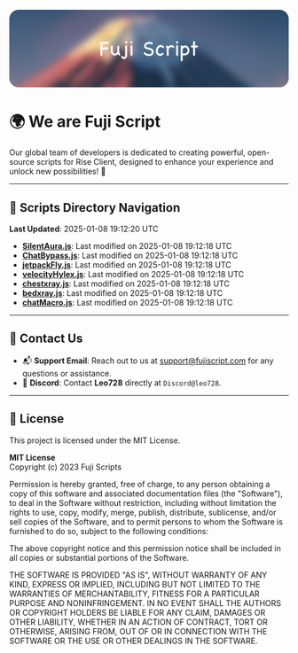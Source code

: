 ![Banner](.github/b.webp)

# 🌍 **We are Fuji Script**

Our global team of developers is dedicated to creating powerful, open-source scripts for Rise Client, designed to enhance your experience and unlock new possibilities! 🌟

---
<!-- SCRIPTS_NAVIGATION_START -->
## 📂 **Scripts Directory Navigation**

**Last Updated**: 2025-01-08 19:12:20 UTC

- **[SilentAura.js](scripts/SilentAura.js)**: Last modified on 2025-01-08 19:12:18 UTC
- **[ChatBypass.js](scripts/ChatBypass.js)**: Last modified on 2025-01-08 19:12:18 UTC
- **[jetpackFly.js](scripts/jetpackFly.js)**: Last modified on 2025-01-08 19:12:18 UTC
- **[velocityHylex.js](scripts/velocityHylex.js)**: Last modified on 2025-01-08 19:12:18 UTC
- **[chestxray.js](scripts/chestxray.js)**: Last modified on 2025-01-08 19:12:18 UTC
- **[bedxray.js](scripts/bedxray.js)**: Last modified on 2025-01-08 19:12:18 UTC
- **[chatMacro.js](scripts/chatMacro.js)**: Last modified on 2025-01-08 19:12:18 UTC

<!-- SCRIPTS_NAVIGATION_END -->

---

## 💬 **Contact Us**  
- 📬 **Support Email**: Reach out to us at [support@fujiscript.com](mailto:support@fujiscript.com) for any questions or assistance.  
- 💬 **Discord**: Contact **Leo728** directly at `Discord@leo728`.

---

## 📜 **License**

This project is licensed under the MIT License.  

**MIT License**  
Copyright (c) 2023 Fuji Scripts  

Permission is hereby granted, free of charge, to any person obtaining a copy of this software and associated documentation files (the "Software"), to deal in the Software without restriction, including without limitation the rights to use, copy, modify, merge, publish, distribute, sublicense, and/or sell copies of the Software, and to permit persons to whom the Software is furnished to do so, subject to the following conditions:  

The above copyright notice and this permission notice shall be included in all copies or substantial portions of the Software.  

THE SOFTWARE IS PROVIDED "AS IS", WITHOUT WARRANTY OF ANY KIND, EXPRESS OR IMPLIED, INCLUDING BUT NOT LIMITED TO THE WARRANTIES OF MERCHANTABILITY, FITNESS FOR A PARTICULAR PURPOSE AND NONINFRINGEMENT. IN NO EVENT SHALL THE AUTHORS OR COPYRIGHT HOLDERS BE LIABLE FOR ANY CLAIM, DAMAGES OR OTHER LIABILITY, WHETHER IN AN ACTION OF CONTRACT, TORT OR OTHERWISE, ARISING FROM, OUT OF OR IN CONNECTION WITH THE SOFTWARE OR THE USE OR OTHER DEALINGS IN THE SOFTWARE.  
